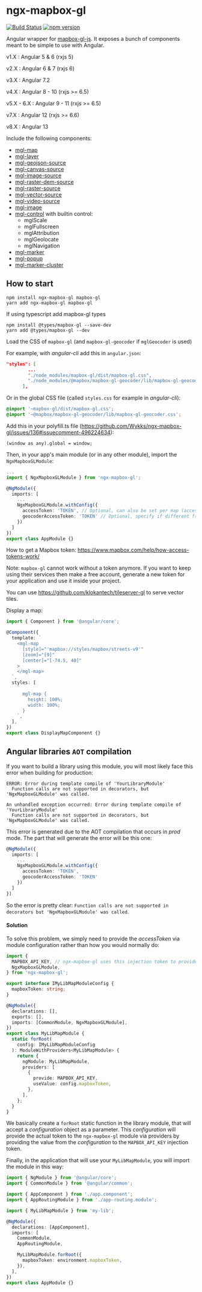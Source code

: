# ngx-mapbox-gl

[![Build Status](https://travis-ci.com/Wykks/ngx-mapbox-gl.svg?branch=master)](https://travis-ci.com/Wykks/ngx-mapbox-gl)
[![npm version](https://img.shields.io/npm/v/ngx-mapbox-gl.svg?style=flat)](https://www.npmjs.com/package/ngx-mapbox-gl)

Angular wrapper for [mapbox-gl-js](https://www.mapbox.com/mapbox-gl-js/api/). It exposes a bunch of components meant to be simple to use with Angular.

v1.X : Angular 5 & 6 (rxjs 5)

v2.X : Angular 6 & 7 (rxjs 6)

v3.X : Angular 7.2

v4.X : Angular 8 - 10 (rxjs >= 6.5)

v5.X - 6.X : Angular 9 - 11 (rxjs >= 6.5)

v7.X : Angular 12 (rxjs >= 6.6)

v8.X : Angular 13

Include the following components:

- [mgl-map](https://github.com/Wykks/ngx-mapbox-gl/wiki/API-Documentation#mgl-map-mapbox-gl-api)
- [mgl-layer](https://github.com/Wykks/ngx-mapbox-gl/wiki/API-Documentation#mgl-layer-mapbox-gl-style-spec)
- [mgl-geojson-source](https://github.com/Wykks/ngx-mapbox-gl/wiki/API-Documentation#mgl-geojson-source-mapbox-gl-style-spec)
- [mgl-canvas-source](https://github.com/Wykks/ngx-mapbox-gl/wiki/API-Documentation#mgl-canvas-source-mapbox-gl-style-spec)
- [mgl-image-source](https://github.com/Wykks/ngx-mapbox-gl/wiki/API-Documentation#mgl-image-source-mapbox-gl-style-spec)
- [mgl-raster-dem-source](https://github.com/Wykks/ngx-mapbox-gl/wiki/API-Documentation#mgl-raster-dem-source-mapbox-gl-style-spec)
- [mgl-raster-source](https://github.com/Wykks/ngx-mapbox-gl/wiki/API-Documentation#mgl-raster-source-mapbox-gl-style-spec)
- [mgl-vector-source](https://github.com/Wykks/ngx-mapbox-gl/wiki/API-Documentation#mgl-vector-source-mapbox-gl-style-spec)
- [mgl-video-source](https://github.com/Wykks/ngx-mapbox-gl/wiki/API-Documentation#mgl-video-source-mapbox-gl-style-spec)
- [mgl-image](https://github.com/Wykks/ngx-mapbox-gl/wiki/API-Documentation#mgl-image-mapbox-gl-api)
- [mgl-control](https://github.com/Wykks/ngx-mapbox-gl/wiki/API-Documentation#mgl-control) with builtin control:
  - mglScale
  - mglFullscreen
  - mglAttribution
  - mglGeolocate
  - mglNavigation
- [mgl-marker](https://github.com/Wykks/ngx-mapbox-gl/wiki/API-Documentation#mgl-marker-mapbox-gl-api)
- [mgl-popup](https://github.com/Wykks/ngx-mapbox-gl/wiki/API-Documentation#mgl-popup-mapbox-gl-api)
- [mgl-marker-cluster](https://github.com/Wykks/ngx-mapbox-gl/wiki/API-Documentation#ngx-mgl-marker-cluster-supercluster-api)

## How to start

```
npm install ngx-mapbox-gl mapbox-gl
yarn add ngx-mapbox-gl mapbox-gl
```

If using typescript add mapbox-gl types

```
npm install @types/mapbox-gl --save-dev
yarn add @types/mapbox-gl --dev
```

Load the CSS of `mapbox-gl` (and `mapbox-gl-geocoder` if `mglGeocoder` is used)

For example, with _angular-cli_ add this in `angular.json`:

```json
"styles": [
        ...
        "./node_modules/mapbox-gl/dist/mapbox-gl.css",
        "./node_modules/@mapbox/mapbox-gl-geocoder/lib/mapbox-gl-geocoder.css"
      ],
```

Or in the global CSS file (called `styles.css` for example in _angular-cli_):

```css
@import '~mapbox-gl/dist/mapbox-gl.css';
@import '~@mapbox/mapbox-gl-geocoder/lib/mapbox-gl-geocoder.css';
```

Add this in your polyfill.ts file (https://github.com/Wykks/ngx-mapbox-gl/issues/136#issuecomment-496224634):

```
(window as any).global = window;
```

Then, in your app's main module (or in any other module), import the `NgxMapboxGLModule`:

```ts
...
import { NgxMapboxGLModule } from 'ngx-mapbox-gl';

@NgModule({
  imports: [
    ...
    NgxMapboxGLModule.withConfig({
      accessToken: 'TOKEN', // Optional, can also be set per map (accessToken input of mgl-map)
      geocoderAccessToken: 'TOKEN' // Optional, specify if different from the map access token, can also be set per mgl-geocoder (accessToken input of mgl-geocoder)
    })
  ]
})
export class AppModule {}
```

How to get a Mapbox token: https://www.mapbox.com/help/how-access-tokens-work/

Note: `mapbox-gl` cannot work without a token anymore.
If you want to keep using their services then make a free account, generate a new token for your application and use it inside your project.

You can use https://github.com/klokantech/tileserver-gl to serve vector tiles.

Display a map:

```ts
import { Component } from '@angular/core';

@Component({
  template: `
    <mgl-map
      [style]="'mapbox://styles/mapbox/streets-v9'"
      [zoom]="[9]"
      [center]="[-74.5, 40]"
    >
    </mgl-map>
  `,
  styles: [
    `
      mgl-map {
        height: 100%;
        width: 100%;
      }
    `,
  ],
})
export class DisplayMapComponent {}
```

## Angular libraries `AOT` compilation

If you want to build a library using this module, you will most likely face this error when building for production:

```
ERROR: Error during template compile of 'YourLibraryModule'
  Function calls are not supported in decorators, but 'NgxMapboxGLModule' was called.

An unhandled exception occurred: Error during template compile of 'YourLibraryModule'
  Function calls are not supported in decorators, but 'NgxMapboxGLModule' was called.
```

This error is generated due to the AOT compilation that occurs in _prod_ mode.
The part that will generate the error will be this one:

```ts
@NgModule({
  imports: [
    ...
    NgxMapboxGLModule.withConfig({
      accessToken: 'TOKEN',
      geocoderAccessToken: 'TOKEN'
    })
  ]
})
```

So the error is pretty clear: `Function calls are not supported in decorators but 'NgxMapboxGLModule' was called`.

#### Solution

To solve this problem, we simply need to provide the _accessToken_ via module configuration rather than how you would normally do:

```ts
import {
  MAPBOX_API_KEY, // ngx-mapbox-gl uses this injection token to provide the accessToken
  NgxMapboxGLModule,
} from 'ngx-mapbox-gl';

export interface IMyLibMapModuleConfig {
  mapboxToken: string;
}

@NgModule({
  declarations: [],
  exports: [],
  imports: [CommonModule, NgxMapboxGLModule],
})
export class MyLibMapModule {
  static forRoot(
    config: IMyLibMapModuleConfig
  ): ModuleWithProviders<MyLibMapModule> {
    return {
      ngModule: MyLibMapModule,
      providers: [
        {
          provide: MAPBOX_API_KEY,
          useValue: config.mapboxToken,
        },
      ],
    };
  }
}
```

We basically create a `forRoot` static function in the library module, that will accept a _configuration_ object as a parameter. This _configuration_ will provide the actual token to the `ngx-mapbox-gl` module via providers by providing the value from the _configuration_ to the `MAPBOX_API_KEY` injection token.

Finally, in the application that will use your `MyLibMapModule`, you will import the module in this way:

```ts
import { NgModule } from '@angular/core';
import { CommonModule } from '@angular/common';

import { AppComponent } from './app.component';
import { AppRoutingModule } from './app-routing.module';

import { MyLibMapModule } from 'my-lib';

@NgModule({
  declarations: [AppComponent],
  imports: [
    CommonModule,
    AppRoutingModule,

    MyLibMapModule.forRoot({
      mapboxToken: environment.mapboxToken,
    }),
  ],
})
export class AppModule {}
```
